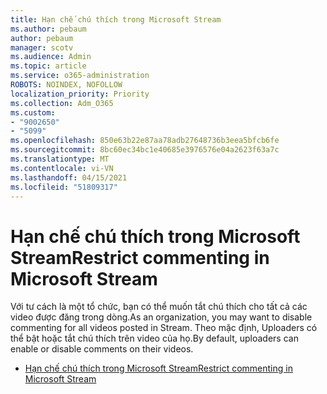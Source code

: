```yaml
---
title: Hạn chế chú thích trong Microsoft Stream
ms.author: pebaum
author: pebaum
manager: scotv
ms.audience: Admin
ms.topic: article
ms.service: o365-administration
ROBOTS: NOINDEX, NOFOLLOW
localization_priority: Priority
ms.collection: Adm_O365
ms.custom:
- "9002650"
- "5099"
ms.openlocfilehash: 850e63b22e87aa78adb27648736b3eea5bfcb6fe
ms.sourcegitcommit: 8bc60ec34bc1e40685e3976576e04a2623f63a7c
ms.translationtype: MT
ms.contentlocale: vi-VN
ms.lasthandoff: 04/15/2021
ms.locfileid: "51809317"
---
```

# <a name="restrict-commenting-in-microsoft-stream"></a><span data-ttu-id="9d9bb-102">Hạn chế chú thích trong Microsoft Stream</span><span class="sxs-lookup"><span data-stu-id="9d9bb-102">Restrict commenting in Microsoft Stream</span></span>

<span data-ttu-id="9d9bb-103">Với tư cách là một tổ chức, bạn có thể muốn tắt chú thích cho tất cả các video được đăng trong dòng.</span><span class="sxs-lookup"><span data-stu-id="9d9bb-103">As an organization, you may want to disable commenting for all videos posted in Stream.</span></span> <span data-ttu-id="9d9bb-104">Theo mặc định, Uploaders có thể bật hoặc tắt chú thích trên video của họ.</span><span class="sxs-lookup"><span data-stu-id="9d9bb-104">By default, uploaders can enable or disable comments on their videos.</span></span>

- [<span data-ttu-id="9d9bb-105">Hạn chế chú thích trong Microsoft Stream</span><span class="sxs-lookup"><span data-stu-id="9d9bb-105">Restrict commenting in Microsoft Stream</span></span>](https://docs.microsoft.com/stream/portal-disable-comments)
